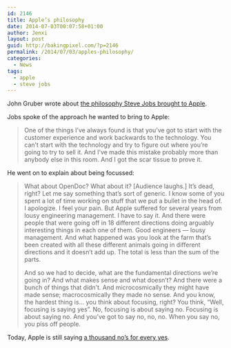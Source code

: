 ```yaml
---
id: 2146
title: Apple’s philosophy
date: 2014-07-03T00:07:58+01:00
author: Jenxi
layout: post
guid: http://bakingpixel.com/?p=2146
permalink: /2014/07/03/apples-philosophy/
categories:
  - News
tags:
  - apple
  - steve jobs
---
```

John Gruber wrote about [the philosophy Steve Jobs brought to Apple](http://daringfireball.net/2014/02/working_backwards).

Jobs spoke of the approach he wanted to bring to Apple:

> One of the things I’ve always found is that you’ve got to start with the customer experience and work backwards to the technology. You can’t start with the technology and try to figure out where you’re going to try to sell it. And I’ve made this mistake probably more than anybody else in this room. And I got the scar tissue to prove it. 

He went on to explain about being focussed:

> What about OpenDoc? What about it? [Audience laughs.] It’s dead, right? Let me say something that’s sort of generic. I know some of you spent a lot of time working on stuff that we put a bullet in the head of. I apologize. I feel your pain. But Apple suffered for several years from lousy engineering management. I have to say it. And there were people that were going off in 18 different directions doing arguably interesting things in each one of them. Good engineers — lousy management. And what happened was you look at the farm that’s been created with all these different animals going in different directions and it doesn’t add up. The total is less than the sum of the parts.
> 
> And so we had to decide, what are the fundamental directions we’re going in? And what makes sense and what doesn’t? And there were a bunch of things that didn’t. And microcosmically they might have made sense; macrocosmically they made no sense. And you know, the hardest thing is… you think about focusing, right? You think, “Well, focusing is saying yes”. No, focusing is about saying no. Focusing is about saying no. And you’ve got to say no, no, no. When you say no, you piss off people. 

Today, Apple is still saying [a thousand no’s for every yes](https://www.youtube.com/watch?v=VpZmIiIXuZ0).